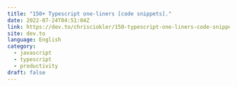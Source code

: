 ```yaml
---
title: "150+ Typescript one-liners [code snippets]."
date: 2022-07-24T04:51:04Z
link: https://dev.to/chrisciokler/150-typescript-one-liners-code-snippets-4l51?utm_medium=RSS&utm_source=news.12bit.vn
site: dev.to
language: English
category:
  - javascript
  - typescript
  - productivity
draft: false
---
```

